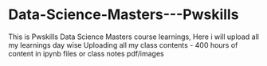 # Data-Science-Masters---Pwskills
This is Pwskills Data Science Masters course learnings, Here i will upload all my learnings day wise
Uploading all my class contents - 400 hours of content in ipynb files or class notes pdf/images
